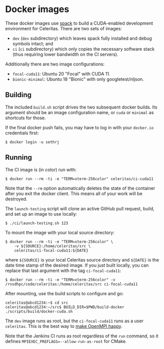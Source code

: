 # Docker images

These docker images use [spack](https://github.com/spack/spack) to build a
CUDA-enabled development environment for Celeritas. There are two sets of
images:
- `dev` (`dev` subdirectory) which leaves spack fully installed and
  debug symbols intact; and
- `ci` (`ci` subdirectory) which only copies the necessary software stack (thus
  requiring lower bandwidth on the CI servers).

Additionally there are two image configurations:
- `focal-cuda11`: Ubuntu 20 "Focal" with CUDA 11.
- `bionic-minimal`: Ubuntu 18 "Bionic" with only googletest/nljson.

## Building

The included `build.sh` script drives the two subsequent docker builds. Its
argument should be an image configuration name, or `cuda` or `minimal` as
shortcuts for those.

If the final docker push fails, you may have to log in with your `docker.io`
credentials first:
```console
$ docker login -u sethrj
```

## Running

The CI image is (in color) run with:
```console
$ docker run --rm -ti -e "TERM=xterm-256color" celeritas/ci-cuda11
```
Note that the `--rm` option automatically deletes the state of the container
after you exit the docker client. This means all of your work will be
destroyed.

The `launch-testing` script will clone an active GitHub pull request, build,
and set up an image to use locally:
```console
$ ./ci/launch-testing.sh 123
```

To mount the image with your local source directory:
```console
$ docker run --rm -ti -e "TERM=xterm-256color" \
    -v ${SOURCE}:/home/celeritas/src \
    celeritas/ci-focal-cuda11:${DATE}
```
where `${SOURCE}` is your local Celeritas source directory and `${DATE}` is the
date time stamp of the desired image. If you just built locally, you can
replace that last argument with the tag `ci-focal-cuda11`:
```console
$ docker run --rm -ti -e "TERM=xterm-256color" -v /rnsdhpc/code/celeritas:/home/celeritas/src ci-focal-cuda11
```

After mounting, use the build scripts to configure and go:
```console
celeritas@abcd1234:~$ cd src
celeritas@abcd1234:~/src$ BUILD_DIR=$PWD/build-docker ./scripts/build/docker-cuda.sh
```

The `dev` image runs as root, but the `ci-focal-cuda11` runs as a user
`celeritas`.  This is the best way to [make OpenMPI
happy](https://github.com/open-mpi/ompi/issues/4451).

Note that the Jenkins CI runs as root regardless of the `run` command, so it
defines `MPIEXEC_PREFLAGS=--allow-run-as-root` for CMake.

